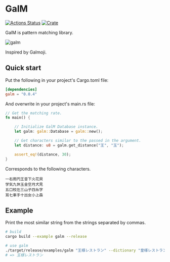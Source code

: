 # GalM

[![Actions Status](https://github.com/awrznc/GalM/workflows/Build/badge.svg)](https://github.com/awrznc/GalM/actions)
[![Crate](https://img.shields.io/crates/v/galm.svg)](https://crates.io/crates/galm)

GalM is pattern matching library.

![galm](https://awrznc.github.io/GalM/assets/image/galm.png)

Inspired by Galmoji.

## Quick start

Put the following in your project's Cargo.toml file:

```toml
[dependencies]
galm = "0.0.4"
```

And overwrite in your project's main.rs file:

```rust
// Get the matching rate.
fn main() {

    // Initialize GalM Database instance.
    let galm: galm::Database = galm::new();

    // Get characters similar to the passed in the argument.
    let distance: u8 = galm.get_distance("王", "玉");

    assert_eq!(distance, 30);
}
```

Corresponds to the following characters.

```text
一右雨円王音下火花貝
学気九休玉金空月犬見
五口校左三山子四糸字
耳七車手十出女小上森
```

## Example

Print the most similar string from the strings separated by commas.

```bash
# build
cargo build --example galm --release

# use galm
./target/release/examples/galm "王様レストラン" --dictionary "皇様レストラン,玉様レストラン,大様レストラン"
# => 玉様レストラン
```
